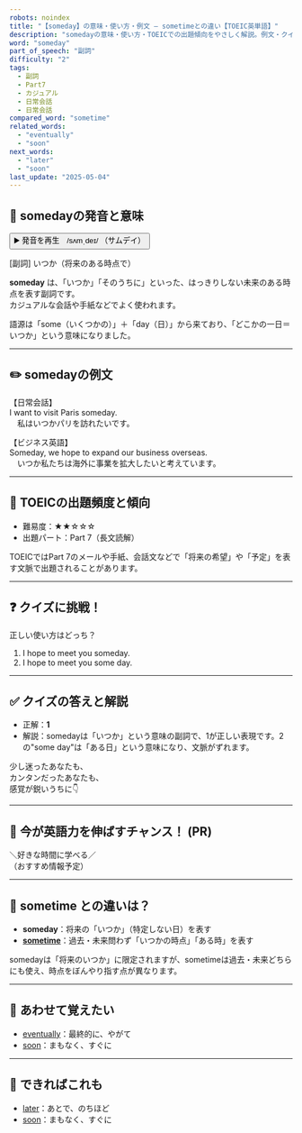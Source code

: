 ```yaml
---
robots: noindex
title: "【someday】の意味・使い方・例文 ― sometimeとの違い【TOEIC英単語】"
description: "somedayの意味・使い方・TOEICでの出題傾向をやさしく解説。例文・クイズ付きでsometimeとの違いもわかりやすく学べます。"
word: "someday"
part_of_speech: "副詞"
difficulty: "2"
tags:
  - 副詞
  - Part7
  - カジュアル
  - 日常会話
  - 日常会話
compared_word: "sometime"
related_words:
  - "eventually"
  - "soon"
next_words:
  - "later"
  - "soon"
last_update: "2025-05-04"
---
```


## 🔰 somedayの発音と意味

<button class="play-audio" onclick="playTTS('someday')">
  <span class="play-audio-main">
    ▶️ 発音を再生　/sʌmˌdeɪ/
  </span>
  <span class="play-audio-sub">
    （サムデイ）
  </span>
</button>

[副詞] いつか（将来のある時点で）

**someday** は、「いつか」「そのうちに」といった、はっきりしない未来のある時点を表す副詞です。  
カジュアルな会話や手紙などでよく使われます。

語源は「some（いくつかの）」＋「day（日）」から来ており、「どこかの一日＝いつか」という意味になりました。

---

## ✏️ somedayの例文

【日常会話】  
I want to visit Paris someday.  
　私はいつかパリを訪れたいです。

【ビジネス英語】  
Someday, we hope to expand our business overseas.  
　いつか私たちは海外に事業を拡大したいと考えています。

---

## 🎯 TOEICの出題頻度と傾向

- 難易度：★★☆☆☆
- 出題パート：Part 7（長文読解）

TOEICではPart 7のメールや手紙、会話文などで「将来の希望」や「予定」を表す文脈で出題されることがあります。

---

## ❓ クイズに挑戦！

正しい使い方はどっち？

1. I hope to meet you someday.  
2. I hope to meet you some day.

---

## ✅ クイズの答えと解説

- 正解：**1**
- 解説：somedayは「いつか」という意味の副詞で、1が正しい表現です。2の"some day"は「ある日」という意味になり、文脈がずれます。

少し迷ったあなたも、  
カンタンだったあなたも、  
感覚が鋭いうちに👇️

---

## 🚀 今が英語力を伸ばすチャンス！ (PR)

<div class="info-center">
＼好きな時間に学べる／<br>  
（おすすめ情報予定）
</div>

---

## 🤔  sometime との違いは？

- **someday**：将来の「いつか」（特定しない日）を表す
- **[sometime](/word/sometime)**：過去・未来問わず「いつかの時点」「ある時」を表す

somedayは「将来のいつか」に限定されますが、sometimeは過去・未来どちらにも使え、時点をぼんやり指す点が異なります。

---

## 🧩 あわせて覚えたい

- [eventually](/word/eventually)：最終的に、やがて
- [soon](/word/soon)：まもなく、すぐに

---

## 📖 できればこれも

- [later](/word/later)：あとで、のちほど
- [soon](/word/soon)：まもなく、すぐに

<!-- cvid: aid06_bid36 -->
